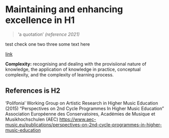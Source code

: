 # Maintaining and enhancing excellence in H1

> ‘a quotation’
    <cite>(reference 2021)</cite>

test check one two three some text here

[link](https://tedthetrumpet.github.io/testpage/page2)

**Complexity:** recognising and dealing with the provisiional nature of knowledge, the application of knowledge in practice, conceptual complexity, and the complexity of learning process.


## References is H2

‘Polifonia’ Working Group on Artistic Research in Higher Music Education (2015) “Perspectives on 2nd Cycle Programmes In Higher Music Education” Association Européenne des Conservatoires, Académies de Musique et Musikhochschulen (AEC) https://www.aec-music.eu/publications/perspectives-on-2nd-cycle-programmes-in-higher-music-education

